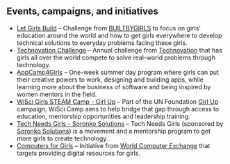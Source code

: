 

## Events, campaigns, and initiatives

- [Let Girls Build](http://www.builtbygirls.com/letgirlsbuild/) – Challenge from [BUILTBYGIRLS](http://www.builtbygirls.com/letgirlsbuild/) to focus on girls' education around the world and how to get girls everywhere to develop technical solutions to everyday problems facing these girls.
- [Technovation Challenge](http://www.technovationchallenge.org/) – Annual challenge from [Technovation](http://technovationchallenge.org/) that has girls all over the world compete to solve real-world problems through technology.
- [AppCamp4Girls](http://appcamp4girls.com/) – One-week summer day program where girls can put their creative powers to work, designing and building apps, while learning more about the business of software and being inspired by women mentors in the field.
- [WiSci Girls STEAM Camp - Girl Up](https://girlup.org/wisci/) – Part of the UN Foundation [Girl Up](https://girlup.org/) campaign, WiSci Camp aims to help bridge that gap through access to education, mentorship opportunities and leadership training.
- [Tech Needs Girls - Soronko Solutions](http://www.soronkosolutions.com/tng.html) – Tech Needs Girls (sponsored by [Soronko Solutions](http://www.soronkosolutions.com/)) is a movement and a mentorship program to get more girls to create technology.
- [Computers for Girls](http://www.worldcomputerexchange.org/computers-girls) – Initiative from [World Computer Exchange](http://www.worldcomputerexchange.org/) that targets providing digital resources for girls.